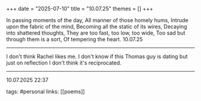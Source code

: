 +++
date = "2025-07-10"
title = "10.07.25"
themes = []
+++

In passing moments of the day,
All manner of those homely hums,
Intrude upon the fabric of the mind,
Becoming all the static of its wires,
Decaying into shattered thoughts,
They are too fast, too low, too wide,
Too sad but through them is a sort,
Of tempering the heart.
10.07.25

---

I don't think Rachel likes me. I don't know if this Thomas guy is dating but just on reflection I don't think it's reciprocated.

---

10.07.2025 22:37

tags: #personal
links: [[poems]]
